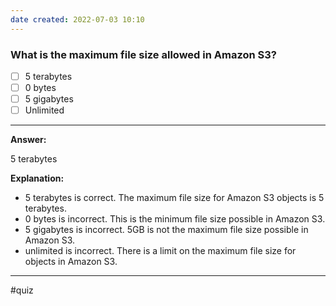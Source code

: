 ```yaml
---
date created: 2022-07-03 10:10
---
```


### **What is the maximum file size allowed in Amazon S3?**

- [ ] 5 terabytes
- [ ] 0 bytes
- [ ] 5 gigabytes
- [ ] Unlimited

---

**Answer:**

5 terabytes

**Explanation:**

- 5 terabytes is correct. The maximum file size for Amazon S3 objects is 5 terabytes.
- 0 bytes is incorrect. This is the minimum file size possible in Amazon S3.
- 5 gigabytes is incorrect. 5GB is not the maximum file size possible in Amazon S3.
- unlimited is incorrect. There is a limit on the maximum file size for objects in Amazon S3.


---- 
#quiz 